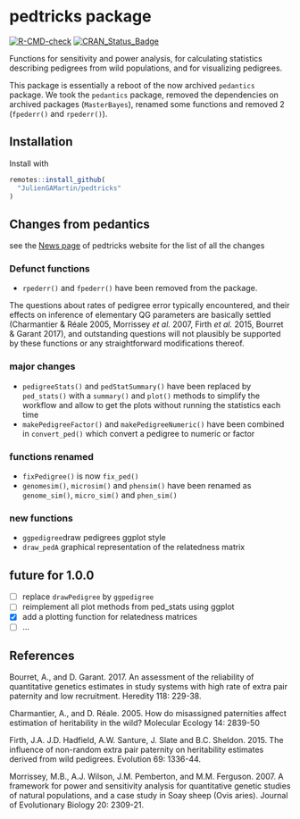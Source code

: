 # pedtricks package

<!-- badges: start -->
[![R-CMD-check](https://github.com/juliengamartin/pedtricks/actions/workflows/R-CMD-check.yaml/badge.svg)](https://github.com/juliengamartin/pedtricks/actions/workflows/R-CMD-check.yaml)
[![CRAN_Status_Badge](https://www.r-pkg.org/badges/version/pedtricks)](https://cran.r-project.org/package=pedtricks)
<!-- badges: end -->

<!--[![Codecov test coverage](https://codecov.io/gh/r-lib/devtools/branch/main/graph/badge.svg)](https://app.codecov.io/gh/r-lib/devtools?branch=main)-->

Functions for sensitivity and power analysis,
  for calculating statistics describing pedigrees from wild populations,
  and for visualizing pedigrees.
  
  This package is essentially a reboot of the now archived `pedantics` package. We took the `pedantics` package, removed the dependencies on archived packages (`MasterBayes`), renamed some functions and removed 2 (`fpederr()` and `rpederr()`). 
  
## Installation

Install with

```r
remotes::install_github(
  "JulienGAMartin/pedtricks"
)
```

## Changes from pedantics

see the [News page](https://juliengamartin.github.io/pedtricks/news/index.html)  of pedtricks website for the list of all the changes

### Defunct functions
- `rpederr()` and `fpederr()` have been removed from the package.

The questions about rates of pedigree error typically encountered, and their effects on inference of elementary QG parameters are basically settled (Charmantier & Réale 2005, Morrissey *et al.* 2007, Firth *et al.* 2015, Bourret & Garant 2017), and outstanding questions will not plausibly be supported by these functions or any straightforward modifications thereof.

### major changes
- `pedigreeStats()` and `pedStatSummary()` have been replaced by `ped_stats()` with a `summary()` and `plot()` methods to simplify the workflow and allow to get the plots without running the statistics each time
- `makePedigreeFactor()` and `makePedigreeNumeric()` have been combined in `convert_ped()` which convert a pedigree to numeric or factor

### functions renamed
- `fixPedigree()` is now `fix_ped()`
- `genomesim()`, `microsim()` and `phensim()` have been renamed as `genome_sim()`, `micro_sim()` and `phen_sim()`

### new functions
- `ggpedigree`draw pedigrees ggplot style
- `draw_pedA` graphical representation of the relatedness matrix

## future for 1.0.0

- [ ] replace `drawPedigree` by `ggpedigree`
- [ ] reimplement all plot methods from ped_stats using ggplot
- [X] add a plotting function for relatedness matrices
- [ ] ...

## References

Bourret, A., and D. Garant. 2017. An assessment of the reliability of quantitative genetics estimates in study systems with high rate of extra pair paternity and low recruitment.  Heredity 118: 229-38.

Charmantier, A., and D. Réale. 2005. How do misassigned paternities affect estimation of heritability in the wild? Molecular Ecology 14: 2839-50

Firth, J.A. J.D. Hadfield, A.W. Santure, J. Slate and B.C. Sheldon. 2015. The influence of non-random extra pair paternity on heritability estimates derived from wild pedigrees. Evolution 69: 1336-44.

Morrissey, M.B., A.J. Wilson, J.M. Pemberton, and M.M. Ferguson. 2007. A framework for power and sensitivity analysis for quantitative genetic studies of natural populations, and a case study in Soay sheep (Ovis aries). Journal of Evolutionary Biology 20: 2309-21.



